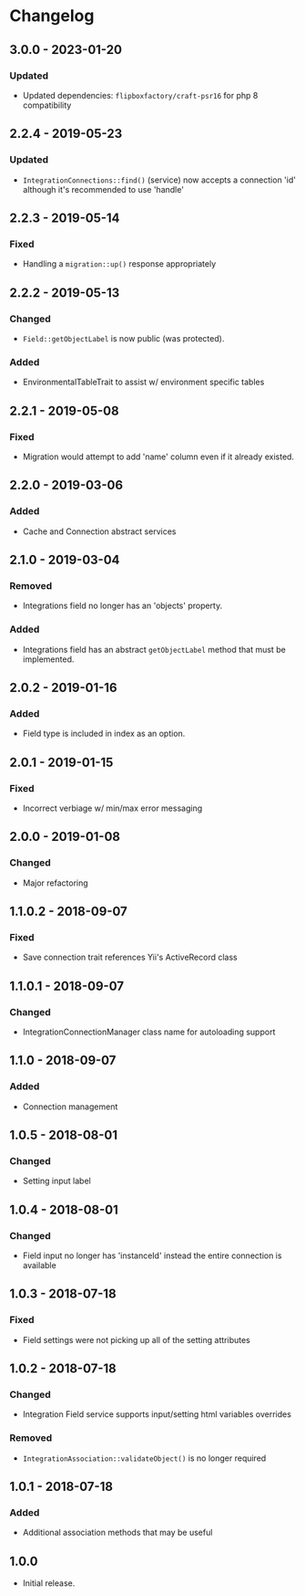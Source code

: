 Changelog
=========

## 3.0.0 - 2023-01-20
### Updated
- Updated dependencies: `flipboxfactory/craft-psr16` for php 8 compatibility

## 2.2.4 - 2019-05-23
### Updated
- `IntegrationConnections::find()` (service) now accepts a connection 'id' although it's recommended to use 'handle'

## 2.2.3 - 2019-05-14
### Fixed
- Handling a `migration::up()` response appropriately

## 2.2.2 - 2019-05-13
### Changed
- `Field::getObjectLabel` is now public (was protected).

### Added
- EnvironmentalTableTrait to assist w/ environment specific tables 

## 2.2.1 - 2019-05-08
### Fixed
- Migration would attempt to add 'name' column even if it already existed.

## 2.2.0 - 2019-03-06
### Added
- Cache and Connection abstract services

## 2.1.0 - 2019-03-04
### Removed
- Integrations field no longer has an 'objects' property.

### Added
- Integrations field has an abstract `getObjectLabel` method that must be implemented.

## 2.0.2 - 2019-01-16
### Added
- Field type is included in index as an option.

## 2.0.1 - 2019-01-15
### Fixed
- Incorrect verbiage w/ min/max error messaging

## 2.0.0 - 2019-01-08
### Changed
- Major refactoring 

## 1.1.0.2 - 2018-09-07
### Fixed
- Save connection trait references Yii's ActiveRecord class

## 1.1.0.1 - 2018-09-07
### Changed
- IntegrationConnectionManager class name for autoloading support

## 1.1.0 - 2018-09-07
### Added
- Connection management

## 1.0.5 - 2018-08-01
### Changed
- Setting input label

## 1.0.4 - 2018-08-01
### Changed
- Field input no longer has 'instanceId' instead the entire connection is available

## 1.0.3 - 2018-07-18
### Fixed
- Field settings were not picking up all of the setting attributes

## 1.0.2 - 2018-07-18
### Changed
- Integration Field service supports input/setting html variables overrides 

### Removed
- `IntegrationAssociation::validateObject()` is no longer required

## 1.0.1 - 2018-07-18
### Added
- Additional association methods that may be useful

## 1.0.0
- Initial release.
